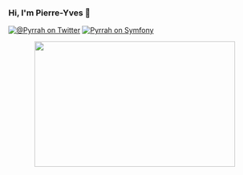 ### Hi, I'm Pierre-Yves 👋

[![@_Pyrrah_ on Twitter](http://img.shields.io/badge/twitter-%40__Pyrrah__-brightgreen.svg?logo=twitter&style=plastic)](https://twitter.com/intent/follow?screen_name=_Pyrrah_)
[![Pyrrah on Symfony](https://shields.io/badge/connect-Pyrrah-blue?logo=symfony&style=plastic)](https://connect.symfony.com/profile/pyrrah)

<p align="center">
  <img width="400" height="250" src="https://media.giphy.com/media/wuOtkQMVrqdRS/giphy.gif">
</p>

<!--
**Pyrrah/Pyrrah** is a ✨ _special_ ✨ repository because its `README.md` (this file) appears on your GitHub profile.

Here are some ideas to get you started:

- 🔭 I’m currently working on ...
- 🌱 I’m currently learning ...
- 👯 I’m looking to collaborate on ...
- 🤔 I’m looking for help with ...
- 💬 Ask me about ...
- 📫 How to reach me: ...
- 😄 Pronouns: ...
- ⚡ Fun fact: ...
-->
